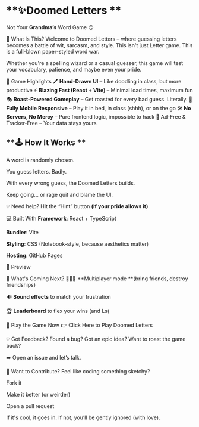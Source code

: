 # **✨Doomed Letters **

Not Your **Grandma’s** Word Game 😏


🎯 What Is This?
Welcome to Doomed Letters – where guessing letters becomes a battle of wit, sarcasm, and style. This isn't just Letter game. This is a full-blown paper-styled word war.

Whether you're a spelling wizard or a casual guesser, this game will test your vocabulary, patience, and maybe even your pride.

🧩 Game Highlights
🖊️ **Hand-Drawn UI** – Like doodling in class, but more productive
⚡ **Blazing Fast (React + Vite)** – Minimal load times, maximum fun
🎭 **Roast-Powered Gameplay** – Get roasted for every bad guess. Literally.
📱 **Fully Mobile Responsive** – Play it in bed, in class (shhh), or on the go
🛠️ **No Servers, No Mercy** – Pure frontend logic, impossible to hack
🚫 Ad-Free & Tracker-Free – Your data stays yours

## **🕹️ How It Works **
A word is randomly chosen.

You guess letters. Badly.

With every wrong guess, the Doomed Letters builds.

Keep going... or rage quit and blame the UI.

💡 Need help? Hit the “Hint” button **(if your pride allows it)**.

💻 Built With
**Framework**: React + TypeScript

**Bundler**: Vite

**Styling**: CSS (Notebook-style, because aesthetics matter)

**Hosting**: GitHub Pages

📸 Preview

🚧 What's Coming Next?
🧑‍🤝‍🧑 **Multiplayer mode **(bring friends, destroy friendships)

🔊 **Sound effects** to match your frustration

🏆 **Leaderboard** to flex your wins (and Ls)

🚀 Play the Game Now
👉 Click Here to Play Doomed Letters

💡 Got Feedback?
Found a bug? Got an epic idea? Want to roast the game back?

➡️ Open an issue and let’s talk.

🤝 Want to Contribute?
Feel like coding something sketchy?

Fork it

Make it better (or weirder)

Open a pull request

If it's cool, it goes in. If not, you’ll be gently ignored (with love).